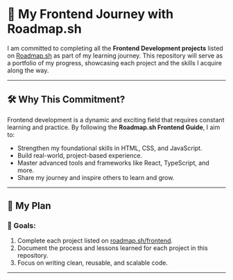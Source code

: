 # 🚀 My Frontend Journey with Roadmap.sh

I am committed to completing all the **Frontend Development projects** listed on [Roadmap.sh](https://roadmap.sh/frontend) as part of my learning journey. This repository will serve as a portfolio of my progress, showcasing each project and the skills I acquire along the way.

---

## 🛠️ Why This Commitment?

Frontend development is a dynamic and exciting field that requires constant learning and practice. By following the **Roadmap.sh Frontend Guide**, I aim to:
- Strengthen my foundational skills in HTML, CSS, and JavaScript.
- Build real-world, project-based experience.
- Master advanced tools and frameworks like React, TypeScript, and more.
- Share my journey and inspire others to learn and grow.

---

## 📅 My Plan
### 📌 Goals:
1. Complete each project listed on [roadmap.sh/frontend](https://roadmap.sh/frontend).
2. Document the process and lessons learned for each project in this repository.
3. Focus on writing clean, reusable, and scalable code.

---
